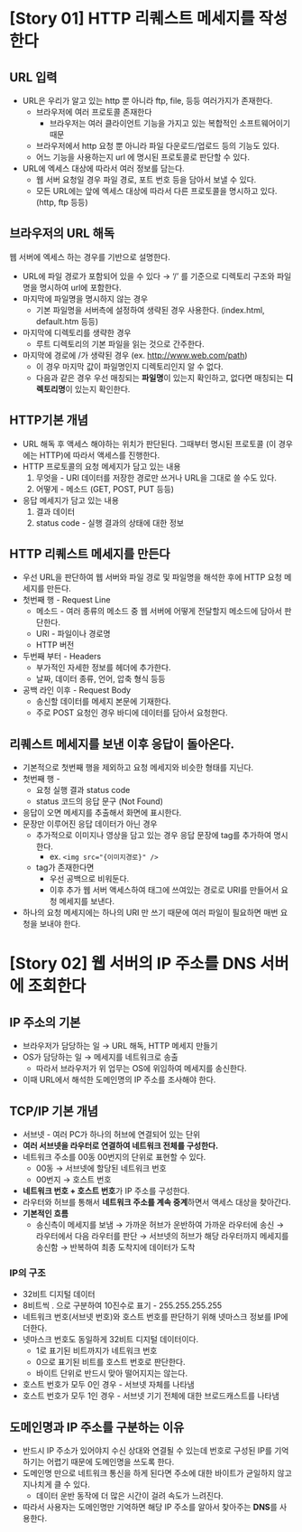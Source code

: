 # [Story 01] HTTP 리퀘스트 메세지를 작성한다

## URL 입력

- URL은 우리가 알고 있는 http 뿐 아니라 ftp, file, 등등 여러가지가 존재한다.
    - 브라우저에 여러 프로토콜 존재한다
        - 브라우저는 여러 클라이언트 기능을 가지고 있는 복합적인 소프트웨어이기 때문
    - 브라우저에서 http 요청 뿐 아니라 파일 다운로드/업로드 등의 기능도 있다.
    - 어느 기능을 사용하는지 url 에 명시된 프로토콜로 판단할 수 있다.
- URL에 엑세스 대상에 따라서 여러 정보를 담는다.
    - 웹 서버 요청일 경우 파일 경로, 포트 번호 등을 담아서 보낼 수 있다.
    - 모든 URL에는 앞에 엑세스 대상에 따라서 다른 프로토콜을 명시하고 있다. (http, ftp 등등)

## **브라우저의 URL 해독**

웹 서버에 엑세스 하는 경우를 기반으로 설명한다.

- URL에 파일 경로가 포함되어 있을 수 있다 → ‘/’ 를 기준으로 디렉토리 구조와 파일명을 명시하여 url에 포함한다.
- 마지막에 파일명을 명시하지 않는 경우
    - 기본 파일명을 서버측에 설정하여 생략된 경우 사용한다. (index.html, default.htm 등등)
- 마지막에 디렉토리를 생략한 경우
    - 루트 디렉토리의 기본 파일을 읽는 것으로 간주한다.
- 마지막에 경로에 /가 생략된 경우 (ex. http://www.web.com/path)
    - 이 경우 마지막 값이 파일명인지 디렉토리인지 알 수 없다.
    - 다음과 같은 경우 우선 매칭되는 **파일명**이 있는지 확인하고, 없다면 매칭되는 **디렉토리명**이 있는지 확인한다.

## **HTTP기본 개념**

- URL 해독 후 액세스 해야하는 위치가 판단된다. 그때부터 명시된 프로토콜 (이 경우에는 HTTP)에 따라서 액세스를 진행한다.
- HTTP 프로토콜의 요청 메세지가 담고 있는 내용
    1. 무엇을 - URI 데이터를 저장한 경로만 쓰거나 URL을 그대로 쓸 수도 있다.
    2. 어떻게 - 메소드 (GET, POST, PUT 등등)
- 응답 메세지가 담고 있는 내용
    1. 결과 데이터
    2. status code - 실행 결과의 상태에 대한 정보

## **HTTP 리퀘스트 메세지를 만든다**

- 우선 URL을 판단하여 웹 서버와 파일 경로 및 파일명을 해석한 후에 HTTP 요청 메세지를 만든다.
- 첫번째 행 - Request Line
    - 메소드 - 여러 종류의 메소드 중 웹 서버에 어떻게 전달할지 메소드에 담아서 판단한다.
    - URI - 파일이나 경로명
    - HTTP 버전
- 두번째 부터 - Headers
    - 부가적인 자세한 정보를 헤더에 추가한다.
    - 날짜, 데이터 종류, 언어, 압축 형식 등등
- 공백 라인 이후 - Request Body
    - 송신할 데이터를 메세지 본문에 기재한다.
    - 주로 POST 요청인 경우 바디에 데이터를 담아서 요청한다.

## **리퀘스트 메세지를 보낸 이후 응답이 돌아온다.**

- 기본적으로 첫번째 행을 제외하고 요청 메세지와 비슷한 형태를 지닌다.
- 첫번째 행 -
    - 요청 실행 결과 status code
    - status 코드의 응답 문구 (Not Found)
- 응답이 오면 메세지를 추출해서 화면에 표시한다.
- 문장만 이루어진 응답 데이터가 아닌 경우
    - 추가적으로 이미지나 영상을 담고 있는 경우 응답 문장에 tag를 추가하여 명시한다.
        - ex. `<img src="{이미지경로}" />`
    - tag가 존재한다면
        - 우선 공백으로 비워둔다.
        - 이후 추가 웹 서버 액세스하여 태그에 쓰여있는 경로로 URI를 만들어서 요청 메세지를 보낸다.
- 하나의 요청 메세지에는 하나의 URI 만 쓰기 때문에 여러 파일이 필요하면 매번 요청을 보내야 한다.

# [Story 02] 웹 서버의 IP 주소를 DNS 서버에 조회한다

## **IP 주소의 기본**

- 브라우저가 담당하는 일 → URL 해독, HTTP 메세지 만들기
- OS가 담당하는 일 → 메세지를 네트워크로 송출
    - 따라서 브라우저가 위 업무는 OS에 위임하여 메세지를 송신한다.
- 이때 URL에서 해석한 도메인명의 IP 주소를 조사해야 한다.

## **TCP/IP 기본 개념**

- 서브넷 - 여러 PC가 하나의 허브에 연결되어 있는 단위
- **여러 서브넷을 라우터로 연결하여 네트워크 전체를 구성한다.**
- 네트워크 주소를 00동 00번지의 단위로 표현할 수 있다.
    - 00동 → 서브넷에 할당된 네트워크 번호
    - 00번지 → 호스트 번호
- **네트워크 번호 + 호스트 번호**가 IP 주소를 구성한다.
- 라우터와 허브를 통해서 **네트워크 주소를 계속 중계**하면서 액세스 대상을 찾아간다.
- **기본적인 흐름**
    - 송신측이 메세지를 보냄 → 가까운 허브가 운반하여 가까운 라우터에 송신 → 라우터에서 다음 라우터를 판단 → 서브넷의 허브가 해당 라우터까지 메세지를 송신함 → 반복하여 최종 도착지에 데이터가 도착

### **IP의 구조**

- 32비트 디지털 데이터
- 8비트씩 . 으로 구분하여 10진수로 표기 - 255.255.255.255
- 네트워크 번호(서브넷 번호)와 호스트 번호를 판단하기 위해 넷마스크 정보를 IP에 더한다.
- 넷마스크 번호도 동일하게 32비트 디지털 데이터이다.
    - 1로 표기된 비트까지가 네트워크 번호
    - 0으로 표기된 비트를 호스트 번호로 판단한다.
    - 바이트 단위로 반드시 맞아 떨어지지는 않는다.
- 호스트 번호가 모두 0인 경우 - 서브넷 자체를 나타냄
- 호스트 번호가 모두 1인 경우 - 서브넷 기기 전체에 대한 브로드캐스트를 나타냄

## **도메인명과 IP 주소를 구분하는 이유**

- 반드시 IP 주소가 있어야지 수신 상대와 연결될 수 있는데 번호로 구성된 IP를 기억하기는 어렵기 때문에 도메인명을 쓰도록 한다.
- 도메인명 만으로 네트워크 통신을 하게 된다면 주소에 대한 바이트가 균일하지 않고 지나치게 클 수 있다.
    - 데이터 운반 동작에 더 많은 시간이 걸려 속도가 느려진다.
- 따라서 사용자는 도메인명만 기억하면 해당 IP 주소를 알아서 찾아주는 **DNS**를 사용한다.